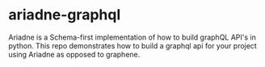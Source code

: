 # ariadne-graphql
Ariadne is a Schema-first implementation of how to build graphQL API's in python. This repo demonstrates how to build a graphql api for your project using Ariadne as opposed to graphene.
